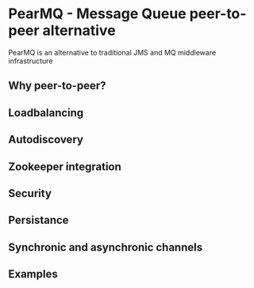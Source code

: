 # PearMQ - Message Queue peer-to-peer alternative
PearMQ is an alternative to traditional JMS and MQ middleware infrastructure

## Why peer-to-peer?

## Loadbalancing

## Autodiscovery

## Zookeeper integration

## Security

## Persistance

## Synchronic and asynchronic channels

## Examples
